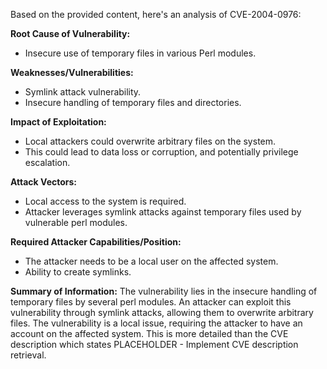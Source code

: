 Based on the provided content, here's an analysis of CVE-2004-0976:

**Root Cause of Vulnerability:**
- Insecure use of temporary files in various Perl modules.

**Weaknesses/Vulnerabilities:**
- Symlink attack vulnerability.
- Insecure handling of temporary files and directories.

**Impact of Exploitation:**
- Local attackers could overwrite arbitrary files on the system.
- This could lead to data loss or corruption, and potentially privilege escalation.

**Attack Vectors:**
- Local access to the system is required.
- Attacker leverages symlink attacks against temporary files used by vulnerable perl modules.

**Required Attacker Capabilities/Position:**
- The attacker needs to be a local user on the affected system.
-  Ability to create symlinks.

**Summary of Information:**
The vulnerability lies in the insecure handling of temporary files by several perl modules. An attacker can exploit this vulnerability through symlink attacks, allowing them to overwrite arbitrary files. The vulnerability is a local issue, requiring the attacker to have an account on the affected system. This is more detailed than the CVE description which states PLACEHOLDER - Implement CVE description retrieval.